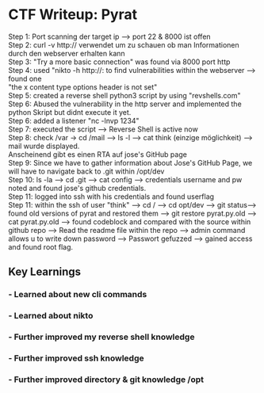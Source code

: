 # CTF Writeup: Pyrat

Step 1: Port scanning der target ip --> port 22 & 8000 ist offen  
Step 2: curl -v http://<target IP> <port> verwendet um zu schauen ob man Informationen durch den webserver erhalten kann  
Step 3: "Try a more basic connection" was found via 8000 port http  
Step 4: used "nikto -h http://<target IP>:<port> to find vulnerabilities within the webserver --> found one  
"the x content type options header is not set"  
Step 5: created a reverse shell python3 script by using "revshells.com"   
Step 6: Abused the vulnerability in the http server and implemented the python Skript but didnt execute it yet.  
Step 6: added a listener "nc -lnvp 1234"  
Step 7: executed the script --> Reverse Shell is active now  
Step 8: check /var -> cd /mail --> ls -l --> cat think (einzige möglichkeit) --> mail wurde displayed.  
Anscheinend gibt es einen RTA auf jose's GitHub page  
Step 9: Since we have to gather information about Jose's GitHub Page, we will have to navigate back to .git within /opt/dev  
Step 10: ls -la --> cd .git --> cat config --> credentials username and pw noted and found jose's github credentials.  
Step 11: logged into ssh with his credentials and found userflag  
Step 11: within the ssh of user "think" --> cd / --> cd opt/dev --> git status--> found old versions of pyrat and restored them --> git restore pyrat.py.old --> cat pyrat.py.old --> found codeblock and compared with the source within github repo --> Read the readme file within the repo --> admin command allows u to write down password --> Passwort gefuzzed --> gained access and found root flag.  

## Key Learnings

### - Learned about new cli commands
### - Learned about nikto
### - Further improved my reverse shell knowledge
### - Further improved ssh knowledge 
### - Further improved directory & git knowledge /opt 
